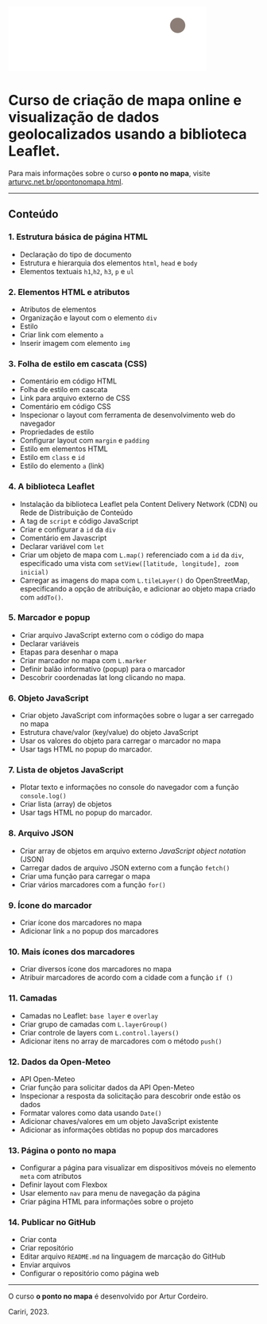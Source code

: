 <picture>
  <source media="(prefers-color-scheme: dark)" srcset="https://raw.githubusercontent.com/O-ponto-no-mapa/site/35f8e9c1ce0602fb7b99b2bd6667e10e5b024d4d/logo_branco.png">
  <source media="(prefers-color-scheme: light)" srcset="https://raw.githubusercontent.com/O-ponto-no-mapa/site/3a8574ab760decd2b46d02b905d3661e269f7820/logo_marrom.png">
  <img alt="o ponto no mapa" src="https://raw.githubusercontent.com/O-ponto-no-mapa/site/35f8e9c1ce0602fb7b99b2bd6667e10e5b024d4d/logo_branco.png">
</picture>

# Curso de criação de mapa online e visualização de dados geolocalizados usando a biblioteca Leaflet.

Para mais informações sobre o curso **o ponto no mapa**, visite [arturvc.net.br/opontonomapa.html](http://arturvc.net.br/opontonomapa.html).

***

## Conteúdo

  ### 1. Estrutura básica de página HTML
  
  - Declaração do tipo de documento
  - Estrutura e hierarquia dos elementos `html`, `head` e `body`
  - Elementos textuais `h1`,`h2`, `h3`,  `p` e `ul`

  ### 2. Elementos HTML e atributos
  
  - Atributos de elementos
  - Organização e layout com o elemento `div`
  - Estilo
  - Criar link com elemento `a`
  - Inserir imagem com elemento `img`

  ### 3. Folha de estilo em cascata (CSS)

  - Comentário em código HTML
  - Folha de estilo em cascata
  - Link para arquivo externo de CSS
  - Comentário em código CSS
  - Inspecionar o layout com ferramenta de desenvolvimento web do navegador
  - Propriedades de estilo
  - Configurar layout com `margin` e `padding`
  - Estilo em elementos HTML
  - Estilo em `class` e `id`
  - Estilo do elemento `a` (link)

  ### 4. A biblioteca Leaflet

  - Instalação da biblioteca Leaflet pela Content Delivery Network (CDN) ou Rede de Distribuição de Conteúdo
  - A tag de `script` e código JavaScript
  - Criar e configurar a `id` da `div`
  - Comentário em Javascript
  - Declarar variável com `let`
  - Criar um objeto de mapa com `L.map()` referenciado com a `id` da `div`, especificado uma vista com `setView([latitude, longitude], zoom inicial)`
  - Carregar as imagens do mapa com `L.tileLayer()` do OpenStreetMap, especificando a opção de atribuição, e adicionar ao objeto mapa criado com `addTo()`.

  ### 5. Marcador e popup
  
  - Criar arquivo JavaScript externo com o código do mapa
  - Declarar variáveis
  - Etapas para desenhar o mapa
  - Criar marcador no mapa com `L.marker`
  - Definir balão informativo (popup) para o marcador
  - Descobrir coordenadas lat long clicando no mapa.

  ### 6. Objeto JavaScript

  - Criar objeto JavaScript com informações sobre o lugar a ser carregado no mapa
  - Estrutura chave/valor (key/value) do objeto JavaScript
  - Usar os valores do objeto para carregar o marcador no mapa
  - Usar tags HTML no popup do marcador.
  
  ### 7. Lista de objetos JavaScript
  
  - Plotar texto e informações no console do navegador com a função `console.log()`
  - Criar lista (array) de objetos
  - Usar tags HTML no popup do marcador.

  ### 8. Arquivo JSON
  
  - Criar array de objetos em arquivo externo *JavaScript object notation* (JSON)
  - Carregar dados de arquivo JSON externo com a função `fetch()`
  - Criar uma função para carregar o mapa
  - Criar vários marcadores com a função `for()`

  ### 9. Ícone do marcador
  
  - Criar ícone dos marcadores no mapa
  - Adicionar link `a` no popup dos marcadores

  ### 10. Mais ícones dos marcadores

  - Criar diversos ícone dos marcadores no mapa
  - Atribuir marcadores de acordo com a cidade com a função `if ()`

  ### 11. Camadas
  
  - Camadas no Leaflet: `base layer` e `overlay`
  - Criar grupo de camadas com `L.layerGroup()`
  - Criar controle de layers com `L.control.layers()`
  - Adicionar itens no array de marcadores com o método `push()`

  ### 12. Dados da Open-Meteo
  - API Open-Meteo
  - Criar função para solicitar dados da API Open-Meteo
  - Inspecionar a resposta da solicitação para descobrir onde estão os dados
  - Formatar valores como data usando `Date()`
  - Adicionar chaves/valores em um objeto JavaScript existente
  - Adicionar as informações obtidas no popup dos marcadores

  ### 13. Página o ponto no mapa
  
  - Configurar a página para visualizar em dispositivos móveis no elemento `meta` com atributos
  - Definir layout com Flexbox
  - Usar elemento `nav` para menu de navegação da página
  - Criar página HTML para informações sobre o projeto

  ### 14. Publicar no GitHub
  
  - Criar conta
  - Criar repositório
  - Editar arquivo `README.md` na linguagem de marcação do GitHub
  - Enviar arquivos
  - Configurar o repositório como página web

***

O curso **o ponto no mapa** é desenvolvido por Artur Cordeiro.

Cariri, 2023.

